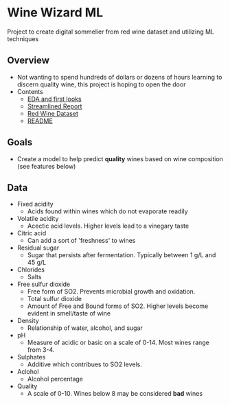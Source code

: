 # Wine Wizard ML
Project to create digital sommelier from red wine dataset and utilizing ML techniques


## Overview
* Not wanting to spend hundreds of dollars or dozens of hours learning to discern quality wine, this project is hoping to open the door 
* Contents
  * [EDA and first looks](Project_1_Technical.ipynb)
  * [Streamlined Report](Project_1_Report.ipynb)
  * [Red Wine Dataset](winequality-red.csv)
  * [README](README.md)
  
## Goals
  * Create a model to help predict **quality** wines based on wine composition (see features below)

## Data
* Fixed acidity
    * Acids found within wines which do not evaporate readily
* Volatile acidity
    * Acectic acid levels.  Higher levels lead to a vinegary taste
* Citric acid
    * Can add a sort of 'freshness' to wines
* Residual sugar
    * Sugar that persists after fermentation.  Typically between 1 g/L and 45 g/L
* Chlorides
    * Salts
* Free sulfur dioxide
    * Free form of SO2.  Prevents microbial growth and oxidation.
    * Total sulfur dioxide
    * Amount of Free and Bound forms of SO2. Higher levels become evident in smell/taste of wine
* Density
    * Relationship of water, alcohol, and sugar
* pH
    * Measure of acidic or basic on a scale of 0-14. Most wines range from 3-4.
* Sulphates
    * Additive which contribues to SO2 levels.  
* Aclohol
    * Alcohol percentage
* Quality
    * A scale of 0-10.  Wines below 8 may be considered **bad** wines
